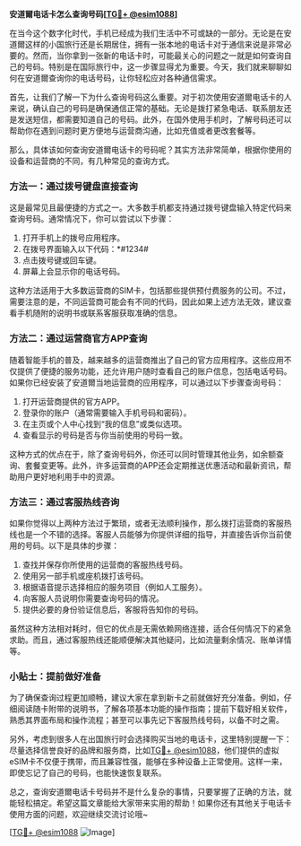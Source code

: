**安道爾电话卡怎么查询号码[[TG💪+ @esim1088](https://t.me/s/esim1088)]**

在当今这个数字化时代，手机已经成为我们生活中不可或缺的一部分。无论是在安道爾这样的小国旅行还是长期居住，拥有一张本地的电话卡对于通信来说是非常必要的。然而，当你拿到一张新的电话卡时，可能最关心的问题之一就是如何查询自己的号码。特别是在国际旅行中，这一步骤显得尤为重要。今天，我们就来聊聊如何在安道爾查询你的电话号码，让你轻松应对各种通信需求。

首先，让我们了解一下为什么查询号码这么重要。对于初次使用安道爾电话卡的人来说，确认自己的号码是确保通信正常的基础。无论是拨打紧急电话、联系朋友还是发送短信，都需要知道自己的号码。此外，在国外使用手机时，了解号码还可以帮助你在遇到问题时更方便地与运营商沟通，比如充值或者更改套餐等。

那么，具体该如何查询安道爾电话卡的号码呢？其实方法非常简单，根据你使用的设备和运营商的不同，有几种常见的查询方式。

### 方法一：通过拨号键盘直接查询

这是最常见且最便捷的方式之一。大多数手机都支持通过拨号键盘输入特定代码来查询号码。通常情况下，你可以尝试以下步骤：

1. 打开手机上的拨号应用程序。
2. 在拨号界面输入以下代码：*#1234#
3. 点击拨号键或回车键。
4. 屏幕上会显示你的电话号码。

这种方法适用于大多数运营商的SIM卡，包括那些提供预付费服务的公司。不过，需要注意的是，不同运营商可能会有不同的代码，因此如果上述方法无效，建议查看手机随附的说明书或联系客服获取准确的信息。

### 方法二：通过运营商官方APP查询

随着智能手机的普及，越来越多的运营商推出了自己的官方应用程序。这些应用不仅提供了便捷的服务功能，还允许用户随时查看自己的账户信息，包括电话号码。如果你已经安装了安道爾当地运营商的应用程序，可以通过以下步骤查询号码：

1. 打开运营商提供的官方APP。
2. 登录你的账户（通常需要输入手机号码和密码）。
3. 在主页或个人中心找到“我的信息”或类似选项。
4. 查看显示的号码是否与你当前使用的号码一致。

这种方式的优点在于，除了查询号码外，你还可以同时管理其他业务，如余额查询、套餐变更等。此外，许多运营商的APP还会定期推送优惠活动和最新资讯，帮助用户更好地利用手中的资源。

### 方法三：通过客服热线咨询

如果你觉得以上两种方法过于繁琐，或者无法顺利操作，那么拨打运营商的客服热线也是一个不错的选择。客服人员能够为你提供详细的指导，并直接告诉你当前使用的号码。以下是具体的步骤：

1. 查找并保存你所使用的运营商的客服热线号码。
2. 使用另一部手机或座机拨打该号码。
3. 根据语音提示选择相应的服务项目（例如人工服务）。
4. 向客服人员说明你需要查询号码的情况。
5. 提供必要的身份验证信息后，客服将告知你的号码。

虽然这种方法相对耗时，但它的优点是无需依赖网络连接，适合任何情况下的紧急求助。而且，通过客服热线还能顺便解决其他疑问，比如流量剩余情况、账单详情等。

### 小贴士：提前做好准备

为了确保查询过程更加顺畅，建议大家在拿到新卡之前就做好充分准备。例如，仔细阅读随卡附带的说明书，了解各项基本功能的操作指南；提前下载好相关软件，熟悉其界面布局和操作流程；甚至可以事先记下客服热线号码，以备不时之需。

另外，考虑到很多人在出国旅行时会选择购买当地的电话卡，这里特别提醒一下：尽量选择信誉良好的品牌和服务商，比如[TG💪+ @esim1088](https://t.me/s/esim1088)，他们提供的虚拟eSIM卡不仅便于携带，而且兼容性强，能够在多种设备上正常使用。这样一来，即使忘记了自己的号码，也能快速恢复联系。

总之，查询安道爾电话卡号码并不是什么复杂的事情，只要掌握了正确的方法，就能轻松搞定。希望这篇文章能给大家带来实用的帮助！如果你还有其他关于电话卡使用方面的问题，欢迎继续交流讨论哦~

[[TG💪+ @esim1088](https://t.me/s/esim1088) ![Image](https://i.postimg.cc/4NQfJmqS/Snipaste-2025-05-13-00-14-12.png)]